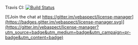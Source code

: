 Travis CI: [![Build Status](https://travis-ci.org/vebaspect/license-manager.svg?branch=master)](https://travis-ci.org/vebaspect/license-manager)

[![Join the chat at https://gitter.im/vebaspect/license-manager](https://badges.gitter.im/vebaspect/license-manager.svg)](https://gitter.im/vebaspect/license-manager?utm_source=badge&utm_medium=badge&utm_campaign=pr-badge&utm_content=badge)
